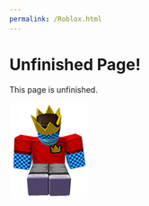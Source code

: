 ```yaml
---
permalink: /Roblox.html
---
```

# Unfinished Page!

This page is unfinished.

![Image](/Images/ErrorImage.png)


